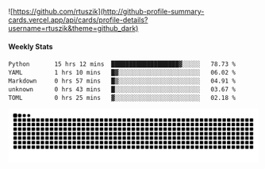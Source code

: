 ![https://github.com/rtuszik](http://github-profile-summary-cards.vercel.app/api/cards/profile-details?username=rtuszik&theme=github_dark)

#### Weekly Stats
<!--START_SECTION:waka-->

```txt
Python       15 hrs 12 mins  ███████████████████▓░░░░░   78.73 %
YAML         1 hrs 10 mins   █▓░░░░░░░░░░░░░░░░░░░░░░░   06.02 %
Markdown     0 hrs 57 mins   █▒░░░░░░░░░░░░░░░░░░░░░░░   04.91 %
unknown      0 hrs 43 mins   █░░░░░░░░░░░░░░░░░░░░░░░░   03.67 %
TOML         0 hrs 25 mins   ▓░░░░░░░░░░░░░░░░░░░░░░░░   02.18 %
```

<!--END_SECTION:waka-->

![](https://raw.githubusercontent.com/rtuszik/rtuszik/output/github-contribution-grid-snake-dark.svg)
